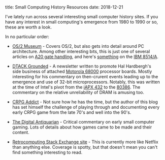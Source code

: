 title: Small Computing History Resources
date: 2018-12-21

I've lately run across several interesting small computer history
sites. If you have any interest in small computing's emergence from
1980 to 1990 or so, these are worth a look.

In no particular order:

* [OS/2 Museum](http://www.os2museum.com/wp/) - Covers OS/2, but also
  gets into detail around PC architecture. Among other interesting bits,
  this is just one of several articles on
  [A20 gate handling](http://www.os2museum.com/wp/the-a20-gate-fallout/), and
  here's [something](http://www.os2museum.com/wp/the-8514a-graphics-accelerator/)
  on the [IBM 8514/A](https://en.wikipedia.org/wiki/IBM_8514).

* [DTACK Grounded](http://www.easy68k.com/paulrsm/dg/) - A newsletter
  written to promote Hal Hardbergh's side business of attached
  [Motorola 68000](https://en.wikipedia.org/wiki/Motorola_68000)
  processor boards. Mostly interesting for his commentary on
  then-crurent events leading up to the emergence and use of 32-bit
  microprocessors. Notably, this was written at the time of Intel's 
  pivot from the [iAPX 432](https://en.wikipedia.org/wiki/Intel_iAPX_432)
  to the [80386](https://en.wikipedia.org/wiki/Intel_80386). The commentary
  on the relative unreliability of DRAM is amusing too.

* [CRPG Addict](http://crpgaddict.blogspot.com/) - Not sure how he has
  the time, but the author of this blog has set himself the challenge
  of playing through and documenting every early CRPG game from the
  late 70's and well into the 90's.
  
* [The Digital Antiquarian](https://www.filfre.net/) - Critical
  commentary on early small computer gaming. Lots of details about
  how games came to be made and their content.

* [Retrocomputing Stack Exchange site](https://retrocomputing.stackexchange.com/) -
  This is currently more like Netflix than anything else. Coverage is spotty, but
  that doesn't mean you can't find something interesting to read.
